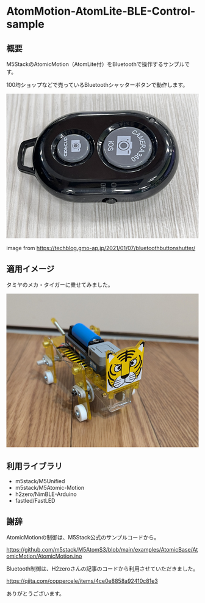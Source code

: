# AtomMotion-AtomLite-BLE-Control-sample

## 概要

M5StackのAtomicMotion（AtomLite付）をBluetoothで操作するサンプルです。

100均ショップなどで売っているBluetoothシャッターボタンで動作します。

![button](img/bt-btn.png)

image from https://techblog.gmo-ap.jp/2021/01/07/bluetoothbuttonshutter/

## 適用イメージ

タミヤのメカ・タイガーに乗せてみました。

![tigar](img/m5-tigar.png)

## 利用ライブラリ

- m5stack/M5Unified
- m5stack/M5Atomic-Motion
- h2zero/NimBLE-Arduino
- fastled/FastLED

## 謝辞

AtomicMotionの制御は、M5Stack公式のサンプルコードから。

https://github.com/m5stack/M5AtomS3/blob/main/examples/AtomicBase/AtomicMotion/AtomicMotion.ino

Bluetooth制御は、H2zeroさんの記事のコードから利用させていただきました。

https://qiita.com/coppercele/items/4ce0e8858a92410c81e3

ありがとうございます。
